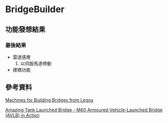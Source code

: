 # BridgeBuilder

## 功能發想結果

### 最後結果

+ 雷達感應
  1. 以伺服馬達帶動
+ 建橋功能

## 參考資料

 [Machines for Building Bridges from Legos](https://blog.ferrovial.com/en/2020/01/machines-for-building-bridges-from-legos/)

 [Amazing Tank Launched Bridge - M60 Armoured Vehicle-Launched Bridge (AVLB) in Action](https://www.youtube.com/watch?v=bWMrY49qqDw)
